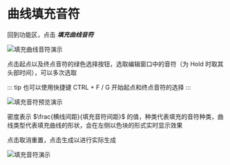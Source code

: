 # 曲线填充音符

回到功能区，点击 ***填充曲线音符***

![填充曲线音符演示](/assets/imgs/contents/填充曲线音符演示.avif)

点击起点以及终点音符的绿色选择按钮，选取编辑窗口中的音符（为 Hold 时取其头部时间），可以多次选取

::: tip
也可以使用快捷键 CTRL + F / G 开始起点和终点音符的选择
:::

![填充音符预览演示](/assets/imgs/contents/填充音符预览演示.avif)

密度表示 $\frac{横线间距}{填充音符间距}$ 的值，种类代表填充的音符种类，曲线类型代表填充曲线的形状，会在左侧以色块的形式实时显示效果

点击取消重置，点击生成以进行实际生成

![填充音符演示](/assets/imgs/contents/填充音符演示.avif)